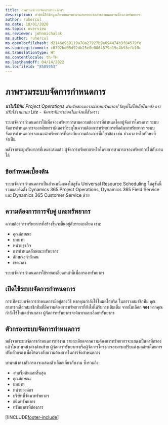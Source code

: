 ```yaml
---
title: ภาพรวมระบบจัดการกำหนดการ
description: หัวข้อนี้ให้ข้อมูลเกี่ยวกับการทำงานกับระบบจัดการกำหนดการเพื่อจองทรัพยากร
author: ruhercul
ms.date: 10/01/2020
ms.topic: overview
ms.reviewer: johnmichalak
ms.author: ruhercul
ms.openlocfilehash: d2146e959119a78a27927b9e694474b3f04579fe
ms.sourcegitcommit: c0792bd65d92db25e0e8864879a19c4b93efb10c
ms.translationtype: HT
ms.contentlocale: th-TH
ms.lasthandoff: 04/14/2022
ms.locfileid: "8585953"
---
```

# <a name="schedule-assistant-overview"></a>ภาพรวมระบบจัดการกำหนดการ

_**นำไปใช้กับ:** Project Operations สำหรับสถานการณ์ตามทรัพยากร/วัสดุที่ไม่ได้เก็บในคลัง การปรับใช้งานแบบ Lite - จัดการกับการออกใบแจ้งหนี้ชั่วคราว_

ระบบจัดการกำหนดการใช้เพื่อจองทรัพยากรตามความต้องการที่กำหนดโดยผู้จัดการโครงการ ระบบจัดการกำหนดการจะอาศัยพารามิเตอร์ที่ระบุในความต้องการทรัพยากรเพื่อค้นหาทรัพยากร ระบบจัดการกำหนดการจะแนะนำทรัพยากรที่ตรงกับความต้องการที่เกี่ยวข้อง เช่น ช่วงเวลาหรือทักษะที่จำเป็น

หลังจากระบุทรัพยากรที่เหมาะสมแล้ว ผู้จัดการทรัพยากรหรือโครงการสามารถจองทรัพยากรให้กับงานได้

## <a name="prerequisites"></a>ข้อกำหนดเบื้องต้น

ระบบจัดการกำหนดการเป็นส่วนหนึ่งของโซลูชัน Universal Resource Scheduling โซลูชันนี้รวมและติดตั้ง Dynamics 365 Project Operations, Dynamics 365 Field Service และ Dynamics 365 Customer Service ด้วย

## <a name="matching-requirements-and-resources"></a>ความต้องการการจับคู่ และทรัพยากร

ความต้องการทรัพยากรที่สร้างขึ้นจะขึ้นอยู่กับรายละเอียด เช่น:

-   คุณลักษณะ
-   บทบาท
-   หน่วยธุรกิจ
-   การกำหนดลักษณะทรัพยากร
-   ลักษณะกำลังคน
-   เขตเวลา

ระบบจัดการกำหนดการใช้รายละเอียดเหล่านี้เพื่อกรองทรัพยากร

## <a name="launch-the-schedule-assistant"></a>เปิดใช้ระบบจัดการกำหนดการ

การเปิดระบบจัดการกำหนดการมีอยู่สองวิธี หากคุณกำลังใช้โหมดไฮบริด ในตารางสมาชิกทีม คุณสามารถเลือกสมาชิกทีมที่มีความต้องการทรัพยากรที่ยังไม่ได้รับการเติมเต็ม จากนั้นเลือก **จอง** หากคุณกำลังใช้โหมดส่วนกลาง ผู้จัดการทรัพยากรจะค้นหาและเลือกทรัพยากร

## <a name="schedule-assistant-filters"></a>ตัวกรองระบบจัดการกำหนดการ

หลังจากระบบจัดการกำหนดการทำงาน รายละเอียดจากความต้องการทรัพยากรจะแสดงเป็นค่าที่กรองแล้วในบานหน้าต่างด้านซ้าย ผู้จัดการทรัพยากรหรือผู้จัดการโครงการสามารถปรับแต่งผลลัพธ์โดยการปรับตัวกรองเพื่อให้ตรงกับความต้องการในการจัดกำหนดการ

บานหน้าต่างตัวกรองจะแสดงตัวเลือกเกี่ยวกับงาน ซึ่งรวมถึง:

-   งานเริ่มต้นและสิ้นสุด
-   คุณลักษณะ
-   บทบาท
-   หน่วยองค์กร
-   บริษัทที่จัดหาทรัพยากร
-   ชนิดทรัพยากร
-   ทรัพยากรที่ต้องการ


[!INCLUDE[footer-include](../includes/footer-banner.md)]